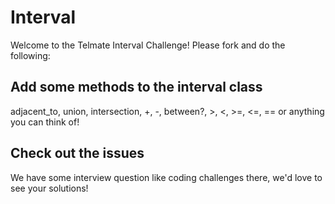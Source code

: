 # Interval
Welcome to the Telmate Interval Challenge! Please fork and do the following:

## Add some methods to the interval class

adjacent_to, union, intersection, +, -, between?, >, <, >=, <=, == or anything you can think of!


## Check out the issues

We have some interview question like coding challenges there, we'd love to see your solutions!